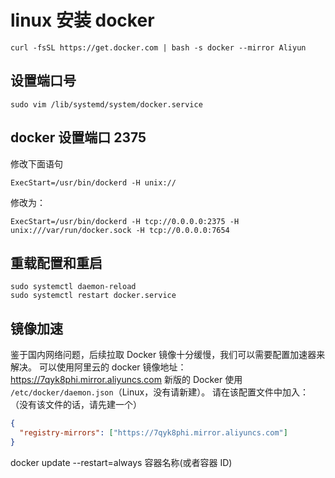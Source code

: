 # linux 安装 docker

```shell:no-line-numbers
curl -fsSL https://get.docker.com | bash -s docker --mirror Aliyun
```

## 设置端口号

```shell:no-line-numbers
sudo vim /lib/systemd/system/docker.service
```

## docker 设置端口 2375

修改下面语句

```text:no-line-numbers
ExecStart=/usr/bin/dockerd -H unix://
```

修改为：

```text:no-line-numbers
ExecStart=/usr/bin/dockerd -H tcp://0.0.0.0:2375 -H unix:///var/run/docker.sock -H tcp://0.0.0.0:7654
```

## 重载配置和重启

```shell:no-line-numbers
sudo systemctl daemon-reload
sudo systemctl restart docker.service
```

## 镜像加速

鉴于国内网络问题，后续拉取 Docker 镜像十分缓慢，我们可以需要配置加速器来解决。
可以使用阿里云的 docker 镜像地址：<https://7qyk8phi.mirror.aliyuncs.com>
新版的 Docker 使用 `/etc/docker/daemon.json`（Linux，没有请新建）。
请在该配置文件中加入：
（没有该文件的话，请先建一个）

```json
{
  "registry-mirrors": ["https://7qyk8phi.mirror.aliyuncs.com"]
}
```

docker update --restart=always 容器名称(或者容器 ID)
